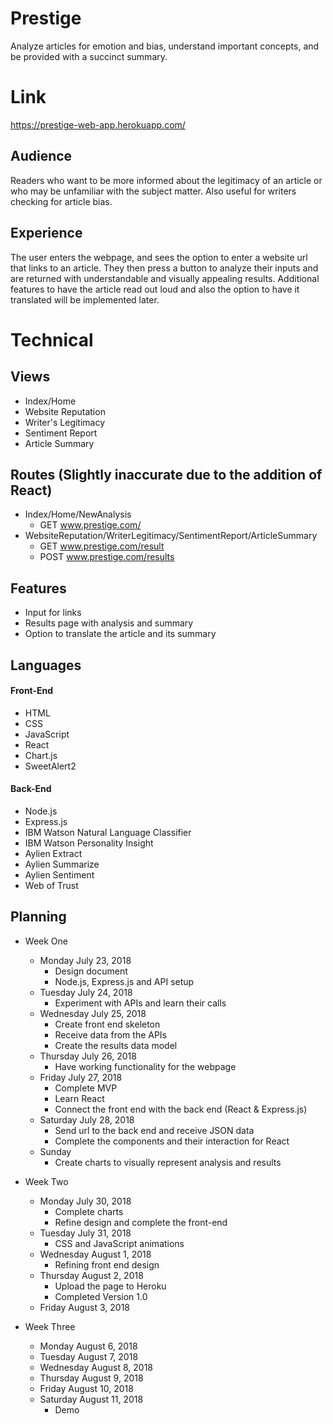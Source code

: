 # Prestige
Analyze articles for emotion and bias, understand important concepts, and be provided with a succinct summary.

# Link
https://prestige-web-app.herokuapp.com/

## Audience
Readers who want to be more informed about the legitimacy of an article or who may be unfamiliar with the subject matter. Also useful for writers checking for article bias.

## Experience
The user enters the webpage, and sees the option to enter a website url that links to an article. They then press a button to analyze their inputs and are returned with understandable and visually appealing results. Additional features to have the article read out loud and also the option to have it translated will be implemented later.

# Technical
## Views
- Index/Home
- Website Reputation
- Writer's Legitimacy
- Sentiment Report
- Article Summary

## Routes (Slightly inaccurate due to the addition of React)
- Index/Home/NewAnalysis
  - GET <span></span>www.prestige.com/
- WebsiteReputation/WriterLegitimacy/SentimentReport/ArticleSummary
  - GET <span></span>www.prestige.com/result
  - POST <span></span>www.prestige.com/results

## Features
- Input for links
- Results page with analysis and summary
- Option to translate the article and its summary

## Languages
#### Front-End
* HTML
* CSS
* JavaScript
* React
* Chart.js
* SweetAlert2
#### Back-End
* Node.js
* Express.js
* IBM Watson Natural Language Classifier
* IBM Watson Personality Insight
* Aylien Extract
* Aylien Summarize
* Aylien Sentiment
* Web of Trust

## Planning
- Week One
  - Monday July 23, 2018
    - Design document
    - Node.js, Express.js and API setup
  - Tuesday July 24, 2018
    - Experiment with APIs and learn their calls
  - Wednesday July 25, 2018
    - Create front end skeleton
    - Receive data from the APIs
    - Create the results data model
  - Thursday July 26, 2018
    - Have working functionality for the webpage
  - Friday July 27, 2018
    - Complete MVP
    - Learn React
    - Connect the front end with the back end (React & Express.js)
  - Saturday July 28, 2018
    - Send url to the back end and receive JSON data
    - Complete the components and their interaction for React
  - Sunday
    - Create charts to visually represent analysis and results
- Week Two
  - Monday July 30, 2018
    - Complete charts
    - Refine design and complete the front-end
  - Tuesday July 31, 2018
    - CSS and JavaScript animations
  - Wednesday August 1, 2018
    - Refining front end design
  - Thursday August 2, 2018
    - Upload the page to Heroku
    - Completed Version 1.0
  - Friday August 3, 2018

- Week Three
  - Monday August 6, 2018
  - Tuesday August 7, 2018
  - Wednesday August 8, 2018
  - Thursday August 9, 2018
  - Friday August 10, 2018
  - Saturday August 11, 2018
    - Demo
